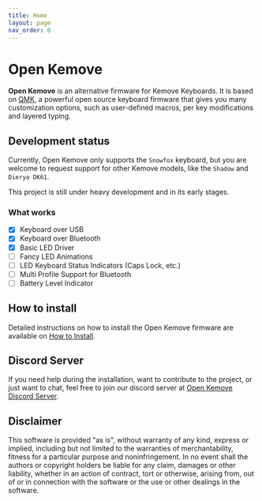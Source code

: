 ```yaml
---
title: Home
layout: page
nav_order: 0
---
```


# Open Kemove

**Open Kemove** is an alternative firmware for Kemove Keyboards. It is based on [QMK](https://qmk.fm/), a powerful open source keyboard firmware that gives you many customization options, such as user-defined macros, per key modifications and layered typing. 

## Development status

Currently, Open Kemove only supports the `Snowfox` keyboard, but you are welcome to request support for other Kemove models, like the `Shadow` and `Dierya DK61`.

This project is still under heavy development and in its early stages. 

### What works

- [x] Keyboard over USB
- [x] Keyboard over Bluetooth
- [x] Basic LED Driver
- [ ] Fancy LED Animations
- [ ] LED Keyboard Status Indicators (Caps Lock, etc.)
- [ ] Multi Profile Support for Bluetooth
- [ ] Battery Level Indicator

## How to install

Detailed instructions on how to install the Open Kemove firmware are available on [How to Install](install.md).

## Discord Server

If you need help during the installation, want to contribute to the project, or just want to chat, feel free to join our discord server at [Open Kemove Discord Server](https://discord.gg/TFeG4cb3yk).

## Disclaimer

This software is provided "as is", without warranty of any kind, express or implied, including but not limited to the warranties of merchantability, fitness for a particular purpose and noninfringement. In no event shall the authors or copyright holders be liable for any claim, damages or other liability, whether in an action of contract, tort or otherwise, arising from, out of or in connection with the software or the use or other dealings in the software.